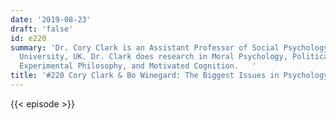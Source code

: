 ```yaml
---
date: '2019-08-23'
draft: 'false'
id: e220
summary: 'Dr. Cory Clark is an Assistant Professor of Social Psychology at Durham
  University, UK. Dr. Clark does research in Moral Psychology, Political Psychology,
  Experimental Philosophy, and Motivated Cognition.   '
title: '#220 Cory Clark & Bo Winegard: The Biggest Issues in Psychology'
---
```

{{< episode >}}
